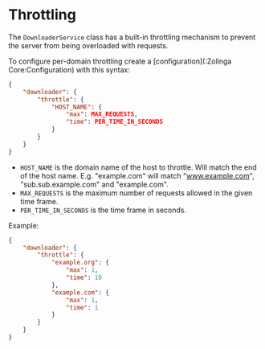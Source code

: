 # Throttling

The `DownloaderService` class has a built-in throttling mechanism to prevent the server from being overloaded with requests. 

To configure per-domain throttling create a [configuration](:Zolinga Core:Configuration) with this syntax:
    
```json
{
    "downloader": {
        "throttle": {
            "HOST_NAME": {
                "max": MAX_REQUESTS,
                "time": PER_TIME_IN_SECONDS
            }
        }
    }
}
```

* `HOST_NAME` is the domain name of the host to throttle. Will match the end of the host name. E.g. "example.com" will match "www.example.com", "sub.sub.example.com" and "example.com".
* `MAX_REQUESTS` is the maximum number of requests allowed in the given time frame.
* `PER_TIME_IN_SECONDS` is the time frame in seconds. 

Example:

```json
{
    "downloader": {
        "throttle": {
            "example.org": {
                "max": 1,
                "time": 10
            },
            "example.com": {
                "max": 1,
                "time": 1
            }
        }
    }
}
```